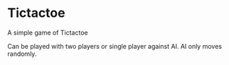# Tictactoe
A simple game of Tictactoe

Can be played with two players or single player against AI. AI only moves randomly.
